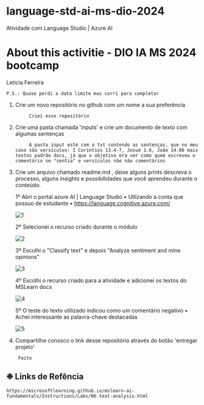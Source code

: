 # language-std-ai-ms-dio-2024
Atividade com Language Studio | Azure AI 

 
# About this activitie - DIO IA MS 2024 bootcamp

   

  Leticia Ferreira

    P.S.: Quase perdi a data limite mas corri para completar
    
    

1. Crie um novo repositório no github com um nome a sua preferência
            
            Criei esse repositório
      
2. Crie uma pasta chamada 'inputs' e crie um documento de texto com algumas sentenças 
            
            A pasta input esté com o txt contendo as sentenças, que no meu caso são versículos: I Coríntios 13.4-7, Josué 1.6, João 14.06 mais textos padrão docs, já que o objetivo era ver como quem escreveu o comentário se "sentia" e versículos não não comentários

3. Crie um arquivo chamado readme.md , deixe alguns prints descreva o processo, alguns insights e possibilidades que você aprendeu durante o conteúdo.

    1º Abri o portal azure AI | Language Studio
     • Utlizando a conta que possuo de estudante 
     • https://language.cognitive.azure.com/
   
   ![1](https://github.com/Leticia7/language-std-ai-ms-dio-2024/assets/65042673/14aa10be-7810-4b45-8526-a9803201471d)

    2º Selecionei o recurso criado durante o módulo

   ![2](https://github.com/Leticia7/language-std-ai-ms-dio-2024/assets/65042673/24b8a7f5-bf68-4cc8-9a16-5e879dd3f18a)


    3º Escolhi o "Classify text" e depois "Analyze sentiment and mine opinions"

   ![3](https://github.com/Leticia7/language-std-ai-ms-dio-2024/assets/65042673/3b879c00-26f7-425e-b19c-494aa7dee82b)

          
    4º Escolhi o recurso criado para a atividade e adicionei os textos do MSLearn docs

   ![4](https://github.com/Leticia7/language-std-ai-ms-dio-2024/assets/65042673/c9beed95-29c9-48be-b0cb-2a7995aa6d26)

        
    5º O teste do texto utilizado indicou como um comentário negativo
       • Achei interessante as palavra-chave destacadas

   ![5](https://github.com/Leticia7/language-std-ai-ms-dio-2024/assets/65042673/29a82925-33f3-4b1a-84d9-e8dccfb2736c)


5. Compartilhe conosco o link desse repositório através do botão 'entregar projeto'

        Feito

  ## ❉ Links de Refência
    https://microsoftlearning.github.io/mslearn-ai-fundamentals/Instructions/Labs/06-text-analysis.html
